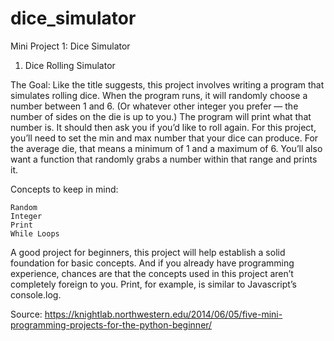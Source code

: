 # dice_simulator
Mini Project 1: Dice Simulator

1. Dice Rolling Simulator

The Goal: Like the title suggests, this project involves writing a program that simulates rolling dice. When the program runs, it will randomly choose a number between 1 and 6. (Or whatever other integer you prefer — the number of sides on the die is up to you.) The program will print what that number is. It should then ask you if you’d like to roll again. For this project, you’ll need to set the min and max number that your dice can produce. For the average die, that means a minimum of 1 and a maximum of 6. You’ll also want a function that randomly grabs a number within that range and prints it.

Concepts to keep in mind:

    Random
    Integer
    Print
    While Loops


A good project for beginners, this project will help establish a solid foundation for basic concepts. And if you already have programming experience, chances are that the concepts used in this project aren’t completely foreign to you. Print, for example, is similar to Javascript’s console.log.

Source: https://knightlab.northwestern.edu/2014/06/05/five-mini-programming-projects-for-the-python-beginner/